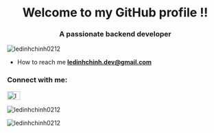 <h1 align="center">Welcome to my GitHub profile !!</h1>
<h3 align="center">A passionate backend developer</h3>

<p align="left"> <img src="https://komarev.com/ghpvc/?username=ledinhchinh0212&label=Profile%20views&color=0e75b6&style=flat" alt="ledinhchinh0212" /> </p>

- How to reach me **ledinhchinh.dev@gmail.com**

<h3 align="left">Connect with me:</h3>
<p align="left">
<a href="https://linkedin.com/in/ledinhchinh0212" target="blank"><img align="center" src="https://raw.githubusercontent.com/rahuldkjain/github-profile-readme-generator/master/src/images/icons/Social/linked-in-alt.svg" alt="ledinhchinh0212" height="20" width="30" /></a>
</p>


<p><img align="center" src="https://github-readme-stats.vercel.app/api/top-langs?username=ledinhchinh0212&show_icons=true&locale=en&layout=compact" alt="ledinhchinh0212" /></p>

<p><img align="center" src="https://github-readme-streak-stats.herokuapp.com/?user=ledinhchinh0212&" alt="ledinhchinh0212" /></p>
